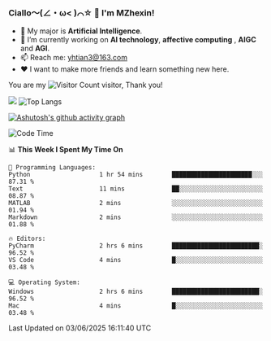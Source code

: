 ### Ciallo～(∠・ω< )⌒☆ 👋 I'm MZhexin!

- 💬 My major is **Artificial Intelligence**.
- 🔭 I’m currently working on **AI technology**, **affective computing** , **AIGC** and **AGI**.
- 📫 Reach me: <yhtian3@163.com>
- :heart: I want to make more friends and learn something new here.

You are my ![Visitor Count](https://profile-counter.glitch.me/MZhexin/count.svg) visitor, Thank you!

 ![](https://github-readme-stats.vercel.app/api?username=MZhexin&show_icons=true&theme=transparent) ![Top Langs](https://github-readme-stats.vercel.app/api/top-langs/?username=MZhexin&layout=compact&theme=tokyonight) 

[![Ashutosh's github activity graph](https://github-readme-activity-graph.vercel.app/graph?username=MZhexin)](https://github.com/ashutosh00710/github-readme-activity-graph)



<!--START_SECTION:waka-->
![Code Time](http://img.shields.io/badge/Code%20Time-398%20hrs%2043%20mins-blue)

📊 **This Week I Spent My Time On** 

```text
💬 Programming Languages: 
Python                   1 hr 54 mins        ██████████████████████░░░   87.31 % 
Text                     11 mins             ██░░░░░░░░░░░░░░░░░░░░░░░   08.87 % 
MATLAB                   2 mins              ░░░░░░░░░░░░░░░░░░░░░░░░░   01.94 % 
Markdown                 2 mins              ░░░░░░░░░░░░░░░░░░░░░░░░░   01.88 % 

🔥 Editors: 
PyCharm                  2 hrs 6 mins        ████████████████████████░   96.52 % 
VS Code                  4 mins              █░░░░░░░░░░░░░░░░░░░░░░░░   03.48 % 

💻 Operating System: 
Windows                  2 hrs 6 mins        ████████████████████████░   96.52 % 
Mac                      4 mins              █░░░░░░░░░░░░░░░░░░░░░░░░   03.48 % 
```


 Last Updated on 03/06/2025 16:11:40 UTC
<!--END_SECTION:waka-->



